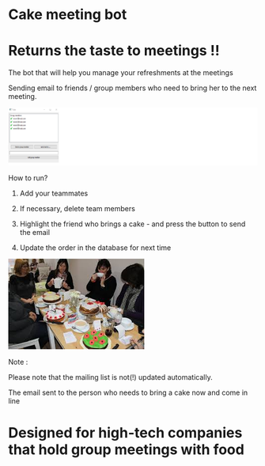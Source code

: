 # Cake meeting bot 
# Returns the taste to meetings !!
 
The bot that will help you manage your refreshments at the meetings

Sending email to friends / group members who need to bring her to the next meeting.

![](pic.png)

How to run?

1. Add your teammates

2. If necessary, delete team members

3. Highlight the friend who brings a cake - and press the button to send the email

4. Update the order in the database for next time


![](images.jpg)





Note :

Please note that the mailing list is not(!) updated automatically.

The email sent to the person who needs to bring a cake now and come in line





# Designed for high-tech companies that hold group meetings with food



